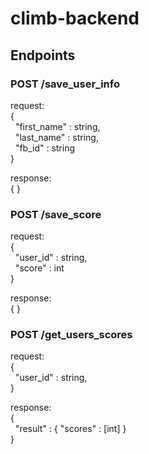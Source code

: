 # climb-backend

## Endpoints

### POST /save_user_info
request:  
{  
&nbsp;&nbsp;"first_name"  :   string,  
&nbsp;&nbsp;"last_name"   :   string,  
&nbsp;&nbsp;"fb_id"       :   string  
}  

response:  
{ }  


### POST /save_score
request:  
{  
&nbsp;&nbsp;"user_id"  :   string,  
&nbsp;&nbsp;"score"   :   int  
}  

response:  
{ }  


### POST /get_users_scores
request:  
{  
&nbsp;&nbsp;"user_id"  :   string,  
}  

response:  
{  
&nbsp;&nbsp;"result"   :  {   "scores"   :   [int]  }  
}  
